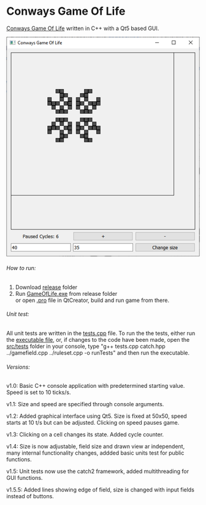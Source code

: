 # Conways Game Of Life
[Conways Game Of Life](https://en.wikipedia.org/wiki/Conway%27s_Game_of_Life) written in C++ with a Qt5 based GUI.

![alt text](https://github.com/jleipus/Game-Of-Life/blob/master/screencap.png?raw=true)

###### How to run:
1) Download [release](https://github.com/jleipus/Game-Of-Life/blob/master/release) folder
2) Run [GameOfLife.exe](https://github.com/jleipus/Game-Of-Life/blob/master/release/GameOfLife.exe) from release folder  
or open [.pro](https://github.com/jleipus/Game-Of-Life/blob/master/src/GameOfLife.pro) file in QtCreator, build and run game from there.

###### Unit test:
All unit tests are written in the [tests.cpp](https://github.com/jleipus/Game-Of-Life/blob/master/src/tests/tests.cpp) file. To run the the tests, either run the [executable file](https://github.com/jleipus/Game-Of-Life/blob/master/src/tests/runTests.exe), or, if changes to the code have been made, open the [src/tests](https://github.com/jleipus/Game-Of-Life/blob/master/src/tests) folder in your console, type "g++ tests.cpp catch.hpp ../gamefield.cpp ../ruleset.cpp -o runTests" and then run the executable.

###### Versions:

v1.0: Basic C++ console application with predetermined starting value. Speed is set to 10 ticks/s.

v1.1: Size and speed are specified through console arguments.

v1.2: Added graphical interface using Qt5. Size is fixed at 50x50, speed starts at 10 t/s but can be adjusted. Clicking on speed pauses game.

v1.3: Clicking on a cell changes its state. Added cycle counter.

v1.4: Size is now adjustable, field size and drawn view ar independent, many internal functionality changes, addded basic units test for public functions.

v1.5: Unit tests now use the catch2 framework, added multithreading for GUI functions.

v1.5.5: Added lines showing edge of field, size is changed with input fields instead of buttons.
